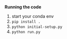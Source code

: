 **Running the code**
 1. start your conda env
 2. `pip install .`
 3. `python initial-setup.py`
 4. `python run.py`







